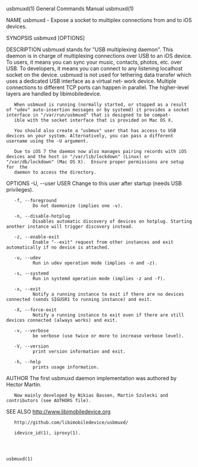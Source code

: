 usbmuxd(1)                                                                                 General Commands Manual                                                                                 usbmuxd(1)



NAME
       usbmuxd - Expose a socket to multiplex connections from and to iOS devices.

SYNOPSIS
       usbmuxd [OPTIONS]


DESCRIPTION
       usbmuxd  stands for "USB multiplexing daemon". This daemon is in charge of multiplexing connections over USB to an iOS device. To users, it means you can sync your music, contacts, photos, etc. over
       USB. To developers, it means you can connect to any listening localhost socket on the device. usbmuxd is not used for tethering data transfer which uses a dedicated USB interface as a  virtual  net‐
       work device. Multiple connections to different TCP ports can happen in parallel. The higher-level layers are handled by libimobiledevice.

       When usbmuxd is running (normally started, or stopped as a result of "udev" auto-insertion messages or by systemd) it provides a socket interface in "/var/run/usbmuxd" that is designed to be compat‐
       ible with the socket interface that is provided on Mac OS X.

       You should also create a "usbmux" user that has access to USB devices on your system. Alternatively, you can pass a different username using the -U argument.

       Due to iOS 7 the daemon now also manages pairing records with iOS devices and the host in "/var/lib/lockdown" (Linux) or "/var/db/lockdown" (Mac OS X).  Ensure proper permissions are setup  for  the
       daemon to access the directory.


OPTIONS
       -U, --user USER
              Change to this user after startup (needs USB privileges).

       -f, --foreground
              Do not daemonize (implies one -v).

       -n, --disable-hotplug
              Disables automatic discovery of devices on hotplug. Starting another instance will trigger discovery instead.

       -z, --enable-exit
              Enable "--exit" request from other instances and exit automatically if no device is attached.

       -u, --udev
              Run in udev operation mode (implies -n and -z).

       -s, --systemd
              Run in systemd operation mode (implies -z and -f).

       -x, --exit
              Notify a running instance to exit if there are no devices connected (sends SIGUSR1 to running instance) and exit.

       -X, --force-exit
              Notify a running instance to exit even if there are still devices connected (always works) and exit.

       -v, --verbose
              be verbose (use twice or more to increase verbose level).

       -V, --version
              print version information and exit.

       -h, --help
              prints usage information.


AUTHOR
       The first usbmuxd daemon implementation was authored by Hector Martin.

       Now mainly developed by Nikias Bassen, Martin Szulecki and contributors (see AUTHORS file).


SEE ALSO
       http://www.libimobiledevice.org

       http://github.com/libimobiledevice/usbmuxd/

       idevice_id(1), iproxy(1).



                                                                                                                                                                                                   usbmuxd(1)
